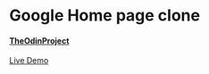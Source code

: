 # Google Home page clone
#### [TheOdinProject](https://www.theodinproject.com/)

[Live Demo](https://tarekvisch.github.io/google-homepage/)